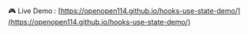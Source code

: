 🎮 Live Demo : [https://openopen114.github.io/hooks-use-state-demo/](https://openopen114.github.io/hooks-use-state-demo/)

